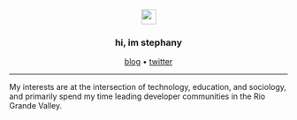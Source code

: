 <h3 align="center"> <img src="https://user-images.githubusercontent.com/5679180/79618120-0daffb80-80be-11ea-819e-d2b0fa904d07.gif" width="27px"> </h3>
<h3 align="center"> hi, im stephany </h3>

<p align="center">
  <a href="https://dev.to/ltephanysopez">blog</a> •
  <a href="https://twitter.com/ltephanysopez">twitter</a>


---

My interests are at the intersection of technology, education, and sociology, and primarily spend my time leading developer communities in the Rio Grande Valley. 
</p>
